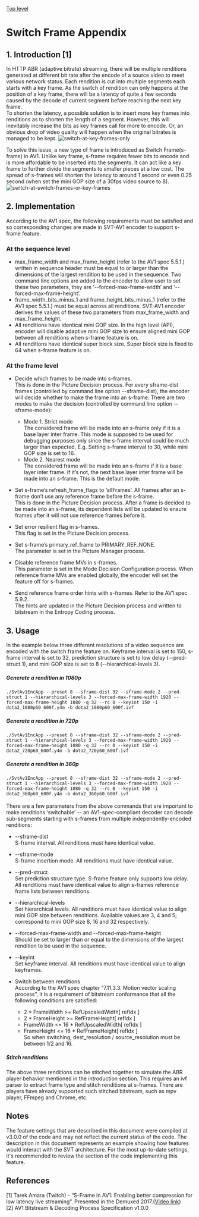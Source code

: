 [Top level](../README.md)

# Switch Frame Appendix
## 1. Introduction [1]
In HTTP ABR (adaptive bitrate) streaming, there will be multiple renditions
generated at different bit rate after the encode of a source video to meet
various network status. Each rendition is cut into multiple segments each
starts with a key frame. As the switch of rendition can only happens at the
position of a key frame, there will be a latency of quite a few seconds caused
by the decode of current segment before reaching the next key frame. <br> To
shorten the latency, a possible solution is to insert more key frames into
renditions as to shorten the length of a segment. However, this will inevitably
increase the bits as key frames call for more to encode. Or, an obvious drop of
video quality will happen when the original bitrates is managed to be kept.
![switch-at-key-frames-only](./img/switch-at-key-frames-only.png)


To solve this issue, a new type of frame is introduced as Switch Frame(s-frame)
in AV1. Unlike key frame, s-frame requires fewer bits to encode and is more
affordable to be inserted into the segments. It can act like a key frame to
further divide the segments to smaller pieces at a low cost. The spread of
s-frames will shorten the latency to around 1 second or even 0.25 second (when
set the mini GOP size of a 30fps video source to 8).
![switch-at-switch-frames-or-key-frames](./img/switch-at-switch-frames-or-key-frames.png)

## 2. Implementation
According to the AV1 spec, the following requirements must be satisfied and so
corresponding changes are made in SVT-AV1 encoder to support s-frame feature.

### At the sequence level
  - max_frame_width and max_frame_height (refer to the AV1 spec 5.5.1.) written in sequence header must be equal to or larger than the dimensions of the largest rendition to be used in the sequence.
Two command line options are added to the encoder to allow user to set these two parameters, they are ‘--forced-max-frame-width’ and ‘--forced-max-frame-height’.
  - frame_width_bits_minus_1 and frame_height_bits_minus_1 (refer to the AV1 spec 5.5.1.) must be equal across all renditions.
SVT-AV1 encoder derives the values of these two parameters from max_frame_width and max_frame_height.
  - All renditions have identical mini GOP size.
In the high level (API), encoder will disable adaptive mini GOP size to ensure aligned mini GOP between all renditions when s-frame feature is on.
  - All renditions have identical super block size.
Super block size is fixed to 64 when s-frame feature is on.

### At the frame level
  - Decide which frames to be made into s-frames.<br>
This is done in the Picture Decision process. For every sframe-dist frames
(controlled by command line option --sframe-dist), the encoder will decide
whether to make the frame into an s-frame. There are two modes to make the
decision (controlled by command line option --sframe-mode):
    * Mode 1. Strict mode<br>
The considered frame will be made into an s-frame only if it is a base layer
inter frame. This mode is supposed to be used for debugging purposes only since
the s-frame interval could be much larger than expected, E.g. Setting s-frame
interval to 30, while mini GOP size is set to 16.
    * Mode 2. Nearest mode<br>
The considered frame will be made into an s-frame if it is a base layer inter
frame. If it’s not, the next base layer inter frame will be made into an
s-frame. This is the default mode.

  - Set s-frame’s refresh_frame_flags to ‘allFrames’. All frames after an s-frame don’t use any reference frame before the s-frame.<br>
This is done in the Picture Decision process. After a frame is decided to be
made into an s-frame, its dependent lists will be updated to ensure frames
after it will not use reference frames before it.

  - Set error resilient flag in s-frames.<br>
This flag is set in the Picture Decision process.

  - Set s-frame’s primary_ref_frame to PRIMARY_REF_NONE.<br>
The parameter is set in the Picture Manager process.

  - Disable reference frame MVs in s-frames.<br>
This parameter is set in the Mode Decision Configuration process. When
reference frame MVs are enabled globally, the encoder will set the feature off
for s-frames.

  - Send reference frame order hints with s-frames. Refer to the AV1 spec 5.9.2.<br>
The hints are updated in the Picture Decision process and written to bitstream
in the Entropy Coding process.

## 3. Usage
In the example below three different resolutions of a video sequence are
encoded with the switch frame feature on. Keyframe interval is set to 150,
s-frame interval is set to 32, prediction structure is set to low delay
(--pred-struct 1), and mini GOP size is set to 8 (--hierarchical-levels 3).

##### Generate a rendition in 1080p
```./SvtAv1EncApp --preset 8 --sframe-dist 32 --sframe-mode 2 --pred-struct 1 --hierarchical-levels 3 --forced-max-frame-width 1920 --forced-max-frame-height 1080 -q 32 --rc 0 --keyint 150 -i dota2_1080p60_600f.y4m -b dota2_1080p60_600f.ivf```

##### Generate a rendition in 720p
```./SvtAv1EncApp --preset 8 --sframe-dist 32 --sframe-mode 2 --pred-struct 1 --hierarchical-levels 3 --forced-max-frame-width 1920 --forced-max-frame-height 1080 -q 32 --rc 0 --keyint 150 -i dota2_720p60_600f.y4m -b dota2_720p60_600f.ivf```

##### Generate a rendition in 360p
```./SvtAv1EncApp --preset 8 --sframe-dist 32 --sframe-mode 2 --pred-struct 1 --hierarchical-levels 3 --forced-max-frame-width 1920 --forced-max-frame-height 1080 -q 32 --rc 0 --keyint 150 -i dota2_360p60_600f.y4m -b dota2_360p60_600f.ivf```
<br><br>
There are a few parameters from the above commands that are important to make renditions ‘switchable’ -- an AV1-spec-compliant decoder can decode sub-segments starting with s-frames from multiple independently-encoded renditions:

  - --sframe-dist<br>
    S-frame interval. All renditions must have identical value.

  - --sframe-mode<br>
    S-frame insertion mode. All renditions must have identical value.

  - --pred-struct<br>
    Set prediction structure type. S-frame feature only supports low delay. All
    renditions must have identical value to align s-frames reference frame
    lists between renditions.

  - --hierarchical-levels<br>
    Set hierarchical levels. All renditions must have identical value to align
    mini GOP size between renditions. Available values are 3, 4 and 5;
    correspond to mini GOP size 8, 16 and 32 respectively.

  - --forced-max-frame-width and --forced-max-frame-height<br>
    Should be set to larger than or equal to the dimensions of the largest
    rendition to be used in the sequence.

  - --keyint<br>
    Set keyframe interval. All renditions must have identical value to align keyframes.

  - Switch between renditions<br>
    According to the AV1 spec chapter “7.11.3.3. Motion vector scaling
    process”, it is a requirement of bitstream conformance that all the
    following conditions are satisfied:<br>
    - 2 * FrameWidth >= RefUpscaledWidth[ refIdx ]<br>
    - 2 * FrameHeight >= RefFrameHeight[ refIdx ]<br>
    - FrameWidth <= 16 * RefUpscaledWidth[ refIdx ]<br>
    - FrameHeight <= 16 * RefFrameHeight[ refIdx ]<br>
    So when switching, dest_resolution / source_resolution must be between 1/2 and 16.

##### Stitch renditions
The above three renditions can be stitched together to simulate the ABR player
behavior mentioned in the introduction section. This requires an ivf parser to
extract frame type and stitch renditions at s-frames. There are players have
already supported such stitched bitstream, such as mpv player, FFmpeg and
Chrome, etc.

## Notes
The feature settings that are described in this document were compiled at
v3.0.0 of the code and may not reflect the current status of the code. The
description in this document represents an example showing how features would
interact with the SVT architecture. For the most up-to-date settings, it's
recommended to review the section of the code implementing this feature.

## References
[1] Tarek Amara (Twitch) - “S-Frame in AV1: Enabling better compression for low latency live streaming”. Presented in the Demuxed 2017.([Video link](https://www.youtube.com/watch?v=o5sJX6VA34o&list=PLkyaYNWEKcOfntbMd6KtHhF7qpL9hj6of&index=3&ab_channel=Demuxed))<br>
[2] AV1 Bitstream & Decoding Process Specification v1.0.0
